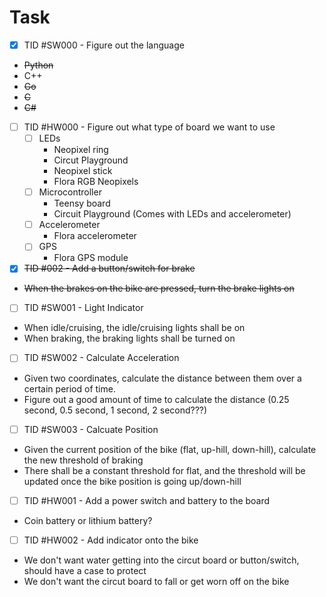 # Task
- [x] TID #SW000 - Figure out the language
 * ~~Python~~
 * C++
 * ~~Go~~
 * ~~C~~
 * ~~C#~~

- [ ] TID #HW000 - Figure out what type of board we want to use
    - [ ] LEDs
      * Neopixel ring
      * Circut Playground
      * Neopixel stick
      * Flora RGB Neopixels
    - [ ] Microcontroller
      * Teensy board
      * Circuit Playground (Comes with LEDs and accelerometer)
    - [ ] Accelerometer
      * Flora accelerometer
    - [ ] GPS
      * Flora GPS module

- [x] ~~TID #002 - Add a button/switch for brake~~
 * ~~When the brakes on the bike are pressed, turn the brake lights on~~

- [ ] TID #SW001 - Light Indicator
 * When idle/cruising, the idle/cruising lights shall be on
 * When braking, the braking lights shall be turned on

- [ ] TID #SW002 - Calculate Acceleration
 * Given two coordinates, calculate the distance between them over a certain period of time.
 * Figure out a good amount of time to calculate the distance (0.25 second, 0.5 second, 1 second, 2 second???)

- [ ] TID #SW003 - Calcuate Position
 * Given the current position of the bike (flat, up-hill, down-hill), calculate the new threshold of braking
 * There shall be a constant threshold for flat, and the threshold will be updated once the bike position is going up/down-hill

- [ ] TID #HW001 - Add a power switch and battery to the board
 * Coin battery or lithium battery?

- [ ] TID #HW002 - Add indicator onto the bike
 * We don't want water getting into the circut board or button/switch, should have a case to protect
 * We don't want the circut board to fall or get worn off on the bike
